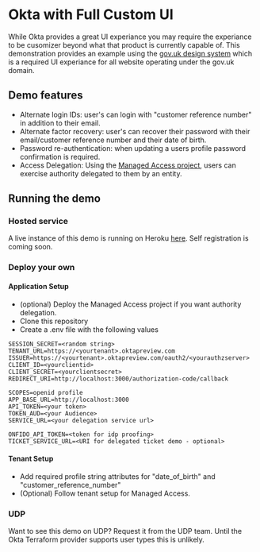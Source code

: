 # Okta with Full Custom UI

While Okta provides a great UI experiance you may require the experiance to be
cusomizer beyond what that product is currently capable of. This demonstration
provides an example using the [gov.uk design system](https://design-system.service.gov.uk/) which is a required UI
experiance for all website operating under the gov.uk domain.


## Demo features

- Alternate login IDs: user's can login with "customer reference number" in
  addition to their email.
- Alternate factor recovery: user's can recover their password with their
  email/customer reference number and their date of birth.
- Password re-authentication: when updating a users profile password
  confirmation is required.
- Access Delegation: Using the [Managed Access
  project](https://github.com/andymarch/okta-managedaccess), users can exercise
  authority delegated to them by an entity.


## Running the demo

### Hosted service

A live instance of this demo is running on Heroku
[here](https://okta-govuk.herokuapp.com/). Self registration is coming soon.

### Deploy your own

#### Application Setup

- (optional) Deploy the Managed Access project if you want authority delegation.
- Clone this repository
- Create a .env file with the following values

```
SESSION_SECRET=<random string>
TENANT_URL=https://<yourtenant>.oktapreview.com
ISSUER=https://<yourtenant>.oktapreview.com/oauth2/<yourauthzserver>
CLIENT_ID=<yourclientid>
CLIENT_SECRET=<yourclientsecret>
REDIRECT_URI=http://localhost:3000/authorization-code/callback

SCOPES=openid profile 
APP_BASE_URL=http://localhost:3000
API_TOKEN=<your token>
TOKEN_AUD=<your Audience>
SERVICE_URL=<your delegation service url>

ONFIDO_API_TOKEN=<token for idp proofing>
TICKET_SERVICE_URL=<URI for delegated ticket demo - optional>

```

#### Tenant Setup

- Add required profile string attributes for "date_of_birth" and
  "customer_reference_number"
- (Optional) Follow tenant setup for Managed Access.

### UDP

Want to see this demo on UDP? Request it from the UDP team. Until the Okta
Terraform provider supports user types this is unlikely.
